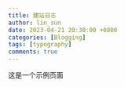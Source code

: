 ```yaml
---
title: 建站日志
author: lin_sun
date: 2023-04-21 20:30:00 +0800
categories: [Blogging]
tags: [typography]
comments: true
---
```


这是一个示例页面
